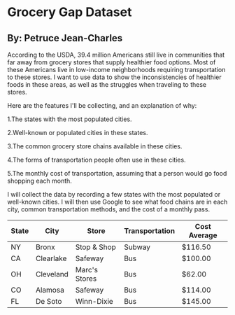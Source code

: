 # Grocery Gap Dataset

## By: Petruce Jean-Charles

According to the USDA, 39.4 million Americans still live in communities that far away from grocery stores that supply healthier food options. Most of these Americans live in low-income neighborhoods requiring transportation to these stores. I want to use data to show the inconsistencies of healthier foods in these areas, as well as the struggles when traveling to these stores.

Here are the features I'll be collecting, and an explanation of why:

1.The states with the most populated cities.

2.Well-known or populated cities in these states.

3.The common grocery store chains available in these cities.

4.The forms of transportation people often use in these cities.

5.The monthly cost of transportation, assuming that a person would go food shopping each month.

I will collect the data by recording a few states with the most populated or well-known cities. I will then use Google to see what food chains are in each city, common transportation methods, and the cost of a monthly pass.

| State | City      | Store         | Transportation | Cost Average |
|-------|-----------|---------------|----------------|--------------|
| NY    | Bronx     | Stop & Shop   | Subway         | $116.50      |
| CA    | Clearlake | Safeway       | Bus            | $100.00      |
| OH    | Cleveland | Marc's Stores | Bus            | $62.00       |
| CO    | Alamosa   | Safeway       | Bus            | $114.00      |
| FL    | De Soto   | Winn-Dixie    | Bus            | $145.00      |
